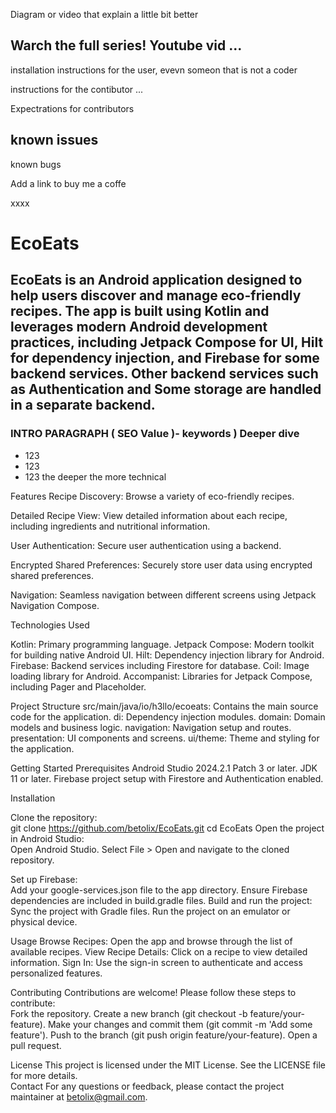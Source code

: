 






Diagram or video that explain a little bit better

##  Warch the full series! Youtube vid ...

installation instructions for the user, evevn someon that is not a coder

instructions for the contibutor ... 

Expectrations for contributors

## known issues

known bugs

Add a link to buy me a coffe

xxxx

# EcoEats

## EcoEats is an Android application designed to help users discover and manage eco-friendly recipes. The app is built using Kotlin and leverages modern Android development practices, including Jetpack Compose for UI, Hilt for dependency injection, and Firebase for some backend services. Other backend services such as Authentication and Some storage are handled in a separate backend.

### INTRO PARAGRAPH ( SEO Value )- keywords ) Deeper dive

* 123
* 123
* 123 the deeper the more technical

Features
Recipe Discovery: Browse a variety of eco-friendly recipes.

Detailed Recipe View: View detailed information about each recipe, including ingredients and nutritional information.

User Authentication: Secure user authentication using a backend.

Encrypted Shared Preferences: Securely store user data using encrypted shared preferences.

Navigation: Seamless navigation between different screens using Jetpack Navigation Compose.

Technologies Used

Kotlin: Primary programming language.
Jetpack Compose: Modern toolkit for building native Android UI.
Hilt: Dependency injection library for Android.
Firebase: Backend services including Firestore for database.
Coil: Image loading library for Android.
Accompanist: Libraries for Jetpack Compose, including Pager and Placeholder.

Project Structure
src/main/java/io/h3llo/ecoeats: Contains the main source code for the application.
di: Dependency injection modules.
domain: Domain models and business logic.
navigation: Navigation setup and routes.
presentation: UI components and screens.
ui/theme: Theme and styling for the application.

Getting Started
Prerequisites
Android Studio 2024.2.1 Patch 3 or later.
JDK 11 or later.
Firebase project setup with Firestore and Authentication enabled.

Installation

Clone the repository:  
git clone https://github.com/betolix/EcoEats.git
cd EcoEats
Open the project in Android Studio:  
Open Android Studio.
Select File > Open and navigate to the cloned repository.

Set up Firebase:  
Add your google-services.json file to the app directory.
Ensure Firebase dependencies are included in build.gradle files.
Build and run the project:  
Sync the project with Gradle files.
Run the project on an emulator or physical device.

Usage
Browse Recipes: Open the app and browse through the list of available recipes.
View Recipe Details: Click on a recipe to view detailed information.
Sign In: Use the sign-in screen to authenticate and access personalized features.

Contributing
Contributions are welcome! Please follow these steps to contribute:  
Fork the repository.
Create a new branch (git checkout -b feature/your-feature).
Make your changes and commit them (git commit -m 'Add some feature').
Push to the branch (git push origin feature/your-feature).
Open a pull request.

License
This project is licensed under the MIT License. See the LICENSE file for more details.  
Contact
For any questions or feedback, please contact the project maintainer at betolix@gmail.com.  

